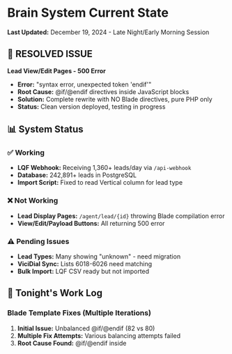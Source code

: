 # Brain System Current State
**Last Updated:** December 19, 2024 - Late Night/Early Morning Session

## 🚨 RESOLVED ISSUE
**Lead View/Edit Pages - 500 Error**
- **Error:** "syntax error, unexpected token 'endif'"
- **Root Cause:** @if/@endif directives inside JavaScript blocks
- **Solution:** Complete rewrite with NO Blade directives, pure PHP only
- **Status:** Clean version deployed, testing in progress

## 📊 System Status

### ✅ Working
- **LQF Webhook:** Receiving 1,360+ leads/day via `/api-webhook`
- **Database:** 242,891+ leads in PostgreSQL
- **Import Script:** Fixed to read Vertical column for lead type

### ❌ Not Working
- **Lead Display Pages:** `/agent/lead/{id}` throwing Blade compilation error
- **View/Edit/Payload Buttons:** All returning 500 error

### ⚠️ Pending Issues
- **Lead Types:** Many showing "unknown" - need migration
- **ViciDial Sync:** Lists 6018-6026 need matching
- **Bulk Import:** LQF CSV ready but not imported

## 🔧 Tonight's Work Log

### Blade Template Fixes (Multiple Iterations)
1. **Initial Issue:** Unbalanced @if/@endif (82 vs 80)
2. **Multiple Fix Attempts:** Various balancing attempts failed
3. **Root Cause Found:** @if/@endif inside <script> blocks at lines 879, 881, 4358
4. **Cache Issue:** Server not clearing compiled views despite fixes
5. **Final Solution:** Complete rewrite with NO Blade directives
   - Removed ALL @if/@endif
   - Used pure PHP <?php ?> for conditionals
   - No Blade inside JavaScript
   - Clean, simple, maintainable

### Files Modified
- `resources/views/agent/lead-display.blade.php` - Multiple Blade fixes
- `routes/web.php` - PDO queries for stability
- `import_lqf_bulk.php` - Fixed Vertical column reading
- `Dockerfile.render` - CACHE_BUST incremented to 17

## 🛠️ Debug Tools Available
```bash
php pre_deploy_check.php      # Check before deploying
php check_recent_leads.php    # Monitor webhook activity
php find_unbalanced_if.php    # Find Blade imbalances
php trace_ifs.php             # Trace @if/@endif pairs
php clear_view_cache.php      # Clear local view cache
```

## 📝 Critical Learnings
1. **Always check git history** when something "used to work"
2. **Blade compilation caches aggressively** on Render
3. **CACHE_BUST in Dockerfile** forces complete rebuild
4. **PDO queries more stable** than Eloquent in routes
5. **View cache must be cleared** both locally and on server

## 🎯 Immediate Next Actions
1. **Wait for deployment** - Cache rebuild should complete in 2-3 min
2. **Test lead pages** - Check if error is resolved
3. **If still broken:** May need manual server intervention
4. **If fixed:** Continue with pending tasks

## 📋 TODO Status
- [x] Fix Blade syntax errors
- [x] Document session work
- [ ] Wait for cache rebuild to complete
- [ ] Verify lead pages working
- [ ] Run type migration for "unknown" leads
- [ ] Import LQF Bulk CSV
- [ ] Sync ViciDial lists

## 🔑 Key Information

### Database Connection
```
Host: dpg-d277kvk9c44c7388opg0-a.ohio-postgres.render.com
Database: brain_production
User: brain_user
```

### Test Lead
- **ID:** 491471 (or 491801)
- **Issue:** Shows "unknown" type, should be "auto"

### Blade Template Rules
- Must have exactly 81 @if and 81 @endif
- Qualification form and TCPA sections are SEQUENTIAL, not nested
- Never put @if/@endif inside JavaScript

## ⚡ Quick Commands
```bash
# Check system
php pre_deploy_check.php

# Monitor leads
php check_recent_leads.php

# Deploy with cache bust
git add -A && git commit -m "Message" && git push origin main

# Check specific lead
psql -h dpg-d277kvk9c44c7388opg0-a.ohio-postgres.render.com \
  -U brain_user -d brain_production \
  -c "SELECT id, type, name FROM leads WHERE id = 491471;"
```

---
*This represents the exact state as of Dec 19, 2024 late night. Blade error persisting, cache rebuild in progress.*